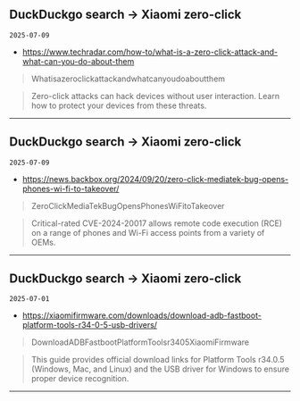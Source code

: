 ## DuckDuckgo search -> Xiaomi zero-click
`2025-07-09`

* https://www.techradar.com/how-to/what-is-a-zero-click-attack-and-what-can-you-do-about-them

<blockquote>
 Whatisazeroclickattackandwhatcanyoudoaboutthem
</blockquote>
<blockquote>
Zero-click attacks can hack devices without user interaction. Learn how to protect your devices from these threats.
</blockquote>

---

## DuckDuckgo search -> Xiaomi zero-click
`2025-07-09`

* https://news.backbox.org/2024/09/20/zero-click-mediatek-bug-opens-phones-wi-fi-to-takeover/

<blockquote>
 ZeroClickMediaTekBugOpensPhonesWiFitoTakeover
</blockquote>
<blockquote>
Critical-rated CVE-2024-20017 allows remote code execution (RCE) on a range of phones and Wi-Fi access points from a variety of OEMs.
</blockquote>

---

## DuckDuckgo search -> Xiaomi zero-click
`2025-07-01`

* https://xiaomifirmware.com/downloads/download-adb-fastboot-platform-tools-r34-0-5-usb-drivers/

<blockquote>
 DownloadADBFastbootPlatformToolsr3405XiaomiFirmware
</blockquote>
<blockquote>
This guide provides official download links for Platform Tools r34.0.5 (Windows, Mac, and Linux) and the USB driver for Windows to ensure proper device recognition.
</blockquote>

---

